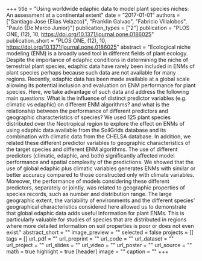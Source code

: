 +++
title = "Using worldwide edaphic data to model plant species niches: An
   assessment at a continental extent"
date = "2017-01-01"
authors = ["Santiago Jose {Elias Velazco}", "Franklin Galvao", "Fabricio Villalobos", "Paulo {De Marco Junior}"]
publication_types = ["2"]
publication = "PLOS ONE, (12), 10, https://doi.org/10.1371/journal.pone.0186025"
publication_short = "PLOS ONE, (12), 10, https://doi.org/10.1371/journal.pone.0186025"
abstract = "Ecological niche modeling (ENM) is a broadly used tool in different
   fields of plant ecology. Despite the importance of edaphic conditions in
   determining the niche of terrestrial plant species, edaphic data have
   rarely been included in ENMs of plant species perhaps because such data
   are not available for many regions. Recently, edaphic data has been made
   available at a global scale allowing its potential inclusion and
   evaluation on ENM performance for plant species. Here, we take advantage
   of such data and address the following main questions: What is the
   influence of distinct predictor variables (e.g. climatic vs edaphic) on
   different ENM algorithms? and what is the relationship between the
   performance of different predictors and geographic characteristics of
   species? We used 125 plant species distributed over the Neotropical
   region to explore the effect on ENMs of using edaphic data available
   from the SoilGrids database and its combination with climatic data from
   the CHELSA database. In addition, we related these different predictor
   variables to geographic characteristics of the target species and
   different ENM algorithms. The use of different predictors (climatic,
   edaphic, and both) significantly affected model performance and spatial
   complexity of the predictions. We showed that the use of global edaphic
   plus climatic variables generates ENMs with similar or better accuracy
   compared to those constructed only with climate variables. Moreover, the
   performance of models considering these different predictors, separately
   or jointly, was related to geographic properties of species records,
   such as number and distribution range. The large geographic extent, the
   variability of environments and the different species' geographical
   characteristics considered here allowed us to demonstrate that global
   edaphic data adds useful information for plant ENMs. This is
   particularly valuable for studies of species that are distributed in
   regions where more detailed information on soil properties is poor or
   does not even exist."
abstract_short = ""
image_preview = ""
selected = false
projects = []
tags = []
url_pdf = ""
url_preprint = ""
url_code = ""
url_dataset = ""
url_project = ""
url_slides = ""
url_video = ""
url_poster = ""
url_source = ""
math = true
highlight = true
[header]
image = ""
caption = ""
+++
